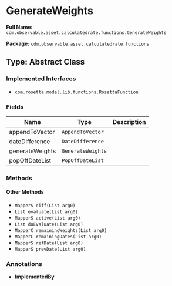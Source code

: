 # GenerateWeights

**Full Name:** `cdm.observable.asset.calculatedrate.functions.GenerateWeights`

**Package:** `cdm.observable.asset.calculatedrate.functions`

## Type: Abstract Class

### Implemented Interfaces

- `com.rosetta.model.lib.functions.RosettaFunction`

### Fields

| Name | Type | Description |
|------|------|-------------|
| appendToVector | `AppendToVector` |  |
| dateDifference | `DateDifference` |  |
| generateWeights | `GenerateWeights` |  |
| popOffDateList | `PopOffDateList` |  |

### Methods

#### Other Methods

- `MapperS diff(List arg0)`
- `List evaluate(List arg0)`
- `MapperS active(List arg0)`
- `List doEvaluate(List arg0)`
- `MapperC remainingWeights(List arg0)`
- `MapperC remainingDates(List arg0)`
- `MapperS refDate(List arg0)`
- `MapperS prevDate(List arg0)`

### Annotations

- **ImplementedBy**

